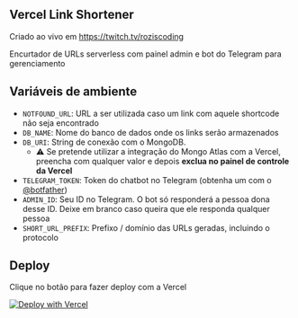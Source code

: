 Vercel Link Shortener
---

Criado ao vivo em https://twitch.tv/roziscoding

Encurtador de URLs serverless com painel admin e bot do Telegram para gerenciamento

## Variáveis de ambiente

- `NOTFOUND_URL`: URL a ser utilizada caso um link com aquele shortcode não seja encontrado
- `DB_NAME`: Nome do banco de dados onde os links serão armazenados
- `DB_URI`: String de conexão com o MongoDB.
  - ⚠️ Se pretende utilizar a integração do Mongo Atlas com a Vercel, preencha com qualquer valor e depois **exclua no painel de controle da Vercel**
- `TELEGRAM_TOKEN`: Token do chatbot no Telegram (obtenha um com o [@botfather](t.me/botfather))
- `ADMIN_ID`: Seu ID no Telegram. O bot só responderá a pessoa dona desse ID. Deixe em branco caso queira que ele responda qualquer pessoa
- `SHORT_URL_PREFIX`: Prefixo / domínio das URLs geradas, incluindo o protocolo

## Deploy

Clique no botão para fazer deploy com a Vercel

[![Deploy with Vercel](https://vercel.com/button)](https://vercel.com/new/clone?repository-url=https%3A%2F%2Fgithub.com%2Froziscoding%2Fvercel-link-shortener-frontend&env=NOTFOUND_URL,DB_NAME,DB_URI,TELEGRAM_TOKEN,ADMIN_ID,SHORT_URL_PREFIX&envDescription=Configura%C3%A7%C3%B5es%20de%20conex%C3%A3o%20com%20o%20banco%20e%20com%20o%20Telegram&envLink=https%3A%2F%2Fgithub.com%2Froziscoding%2Fvercel-link-shortener-frontend%2Fblob%2Fmaster%2FREADME.md&project-name=link-shortener&repo-name=link-shortener&integration-ids=oac_jnzmjqM10gllKmSrG0SGrHOH&skippable-integrations=1)
